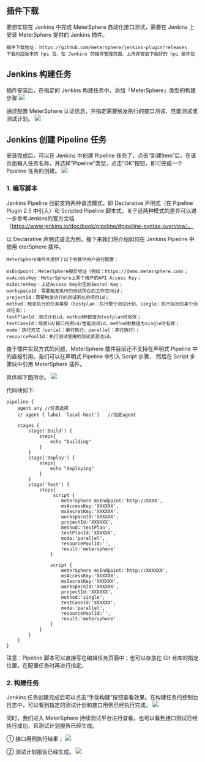 ## 插件下载

要想实现在 Jenkins 中完成 MeterSphere 自动化接口测试，需要在 Jenkins 上安装 MeterSphere 提供的 Jenkins 插件。
```
插件下载地址: https://github.com/metersphere/jenkins-plugin/releases
下载对应版本的 hpi 包，在 Jenkins 的插件管理页面，上传并安装下载好的 hpi 插件包
```

## Jenkins 构建任务

插件安装后，在指定的 Jenkins 构建任务中，添加「MeterSphere」类型的构建步骤
![](../img/tutorial/use_jenkins/add_jenkins_1.png)

通过配置 MeterSphere 认证信息，并指定需要触发执行的接口测试、性能测试或测试计划。
![](../img/tutorial/use_jenkins/add_jenkins_2.png)

## Jenkins 创建 Pipeline 任务

安装完成后，可以在 Jenkins 中创建 Pipeline 任务了，点击“新建Item”后，在该页面输入任务名称，并选择“Pipeline”类型，点击“OK”按钮，即可完成一个 Pipeline 任务的创建。
![](../img/tutorial/use_jenkins/add_jenkins_3.png)

### 1. 编写脚本
Jenkins Pipeline 目前支持两种语法模式，即 Declarative 声明式（在 Pipeline Plugin 2.5 中引入）和 Scripted Pipeline 脚本式。关于这两种模式的差异可以进一步参考Jenkins的官方文档（https://www.jenkins.io/doc/book/pipeline/#pipeline-syntax-overview）。

以 Declarative 声明式语法为例，接下来我们将介绍如何在 Jenkins Pipeline 中使用 eterSphere 插件。
```
MeterSphere插件共提供了以下参数供用户进行配置：

msEndpoint：MeterSphere服务地址（例如：https://demo.metersphere.com）；
msAccessKey：MeterSphere上某个用户的API Access Key；
msSecretKey：上述Access Key对应的Secret Key；
workspaceId：需要触发执行的测试所在的工作空间id；
projectId：需要触发执行的测试所在的项目id；
method：触发执行的任务类型（testplan：执行整个测试计划，single：执行指定的某个测试任务）；
testPlanId：测试计划id，method参数值为testplan时有效；
testCaseId：场景id/接口用例id/性能测试id，method参数值为single时有效；
mode：执行方式（serial：串行执行，parallel：并行执行）；
resourcePoolId：执行测试使用的测试资源池id。
```
由于插件实现方式的问题，MeterSphere 插件目前还不支持在声明式 Pipeline 中的直接引用。我们可以在声明式 Pipeline 中引入 Script 步骤， 然后在 Script 步骤块中引用 MeterSphere 插件。

具体如下图所示。
![](../img/tutorial/use_jenkins/add_jenkins_4.png)

代码块如下:
```
pipeline {
    agent any //任意选择
    // agent { label 'local-host'}   //指定agent
 
    stages {
        stage('Build') {
            steps{
                echo "building"
            }
        }
        stage('Deploy') {
            steps{
                echo "deploying"
            }
        }
        stage('Test') {
            steps{
                 script {
                    meterSphere msEndpoint:'http://XXXX',
                    msAccessKey:'XXXXXX',
                    msSecretKey:'XXXXXX',
                    workspaceId:'XXXXXX',
                    projectId:'XXXXXX',
                    method:'testPlan',
                    testPlanId:'XXXXXX',
                    mode:'parallel',
                    resourcePoolId:'',
                    result:'metersphere'
                }
  
                script {
                    meterSphere msEndpoint:'http://XXXXXX',
                    msAccessKey:'XXXXXX',
                    msSecretKey:'XXXXXX',
                    workspaceId:'XXXXXX',
                    projectId:'XXXXXX',
                    method:'single',
                    testCaseId:'XXXXXX',
                    mode:'parallel',
                    resourcePoolId:'',
                    result:'metersphere'
                }
            }  
        }
    }
}
```
注意：Pipeline 脚本可以直接写在编辑任务页面中；也可以存放在 Git 仓库的指定位置，在配置任务时再进行指定。

### 2. 构建任务
Jenkins 任务创建完成后可以点击“手动构建”按钮查看效果。在构建任务的控制台日志中，可以看到指定的测试计划和接口用例已经执行完成。
![](../img/tutorial/use_jenkins/add_jenkins_5.png)

同时，我们进入 MeterSphere 持续测试平台进行查看，也可以看到接口测试已经执行成功，且测试计划报告已经生成。

① 接口用例执行结果；
![](../img/tutorial/use_jenkins/add_jenkins_6.png)

② 测试计划报告已经生成。
![](../img/tutorial/use_jenkins/add_jenkins_7.png)